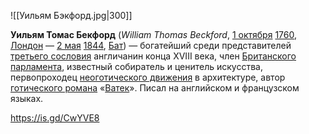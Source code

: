 ![[Уильям Бэкфорд.jpg|300]]

**Уильям Томас Бекфорд** (_William Thomas Beckford_, [1 октября](https://ru.wikipedia.org/wiki/1_%D0%BE%D0%BA%D1%82%D1%8F%D0%B1%D1%80%D1%8F) [1760](https://ru.wikipedia.org/wiki/1760_%D0%B3%D0%BE%D0%B4), [Лондон](https://ru.wikipedia.org/wiki/%D0%9B%D0%BE%D0%BD%D0%B4%D0%BE%D0%BD) — [2 мая](https://ru.wikipedia.org/wiki/2_%D0%BC%D0%B0%D1%8F) [1844](https://ru.wikipedia.org/wiki/1844_%D0%B3%D0%BE%D0%B4), [Бат](https://ru.wikipedia.org/wiki/%D0%91%D0%B0%D1%82_(%D0%90%D0%BD%D0%B3%D0%BB%D0%B8%D1%8F))) — богатейший среди представителей [третьего сословия](https://ru.wikipedia.org/wiki/%D0%A2%D1%80%D0%B5%D1%82%D1%8C%D0%B5_%D1%81%D0%BE%D1%81%D0%BB%D0%BE%D0%B2%D0%B8%D0%B5) англичанин конца XVIII века, член [Британского парламента](https://ru.wikipedia.org/wiki/%D0%9F%D0%B0%D1%80%D0%BB%D0%B0%D0%BC%D0%B5%D0%BD%D1%82_%D0%92%D0%B5%D0%BB%D0%B8%D0%BA%D0%BE%D0%B1%D1%80%D0%B8%D1%82%D0%B0%D0%BD%D0%B8%D0%B8), известный собиратель и ценитель искусства, первопроходец [неоготического движения](https://ru.wikipedia.org/wiki/%D0%9D%D0%B5%D0%BE%D0%B3%D0%BE%D1%82%D0%B8%D0%BA%D0%B0) в архитектуре, автор [готического романа](https://ru.wikipedia.org/wiki/%D0%93%D0%BE%D1%82%D0%B8%D1%87%D0%B5%D1%81%D0%BA%D0%B0%D1%8F_%D0%BB%D0%B8%D1%82%D0%B5%D1%80%D0%B0%D1%82%D1%83%D1%80%D0%B0) «[Ватек](https://ru.wikipedia.org/wiki/%D0%92%D0%B0%D1%82%D0%B5%D0%BA)». Писал на английском и французском языках.

https://is.gd/CwYVE8